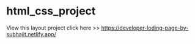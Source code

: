 # html_css_project
View this layout project click here >> https://developer-loding-page-by-subhajit.netlify.app/
